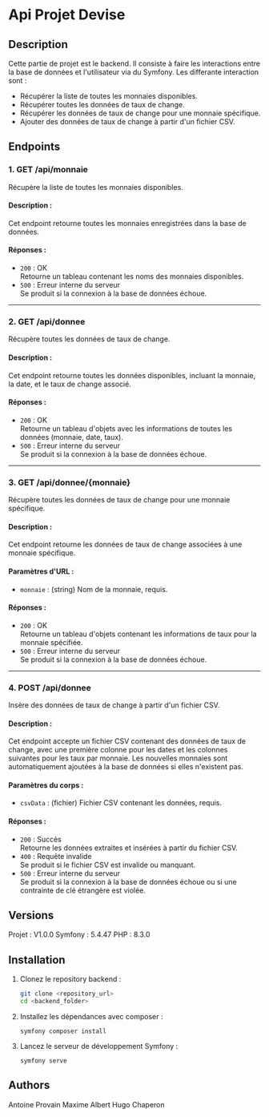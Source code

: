 # Api Projet Devise

## Description
Cette partie de projet est le backend. Il consiste à faire les interactions entre la base de données et l'utilisateur via du Symfony.
Les differante interaction sont :
   - Récupérer la liste de toutes les monnaies disponibles.  
   - Récupérer toutes les données de taux de change.  
   - Récupérer les données de taux de change pour une monnaie spécifique.  
   - Ajouter des données de taux de change à partir d'un fichier CSV.  

## Endpoints

### 1. **GET /api/monnaie**  
   Récupère la liste de toutes les monnaies disponibles.  

   #### **Description :**  
   Cet endpoint retourne toutes les monnaies enregistrées dans la base de données.  

   #### **Réponses :**  
   - `200` : OK  
     Retourne un tableau contenant les noms des monnaies disponibles.  
   - `500` : Erreur interne du serveur  
     Se produit si la connexion à la base de données échoue.

---

### 2. **GET /api/donnee**  
   Récupère toutes les données de taux de change.  

   #### **Description :**  
   Cet endpoint retourne toutes les données disponibles, incluant la monnaie, la date, et le taux de change associé.  

   #### **Réponses :**  
   - `200` : OK  
     Retourne un tableau d'objets avec les informations de toutes les données (monnaie, date, taux).  
   - `500` : Erreur interne du serveur  
     Se produit si la connexion à la base de données échoue.

---

### 3. **GET /api/donnee/{monnaie}**  
   Récupère toutes les données de taux de change pour une monnaie spécifique.  

   #### **Description :**  
   Cet endpoint retourne les données de taux de change associées à une monnaie spécifique.  

   #### **Paramètres d'URL :**  
   - `monnaie` : (string) Nom de la monnaie, requis.  

   #### **Réponses :**  
   - `200` : OK  
     Retourne un tableau d'objets contenant les informations de taux pour la monnaie spécifiée.  
   - `500` : Erreur interne du serveur  
     Se produit si la connexion à la base de données échoue.

---

### 4. **POST /api/donnee**  
   Insère des données de taux de change à partir d'un fichier CSV.  

   #### **Description :**  
   Cet endpoint accepte un fichier CSV contenant des données de taux de change, avec une première colonne pour les dates et les colonnes suivantes pour les taux par monnaie. Les nouvelles monnaies sont automatiquement ajoutées à la base de données si elles n'existent pas.  

   #### **Paramètres du corps :**  
   - `csvData` : (fichier) Fichier CSV contenant les données, requis.  

   #### **Réponses :**  
   - `200` : Succès  
     Retourne les données extraites et insérées à partir du fichier CSV.  
   - `400` : Requête invalide  
     Se produit si le fichier CSV est invalide ou manquant.  
   - `500` : Erreur interne du serveur  
     Se produit si la connexion à la base de données échoue ou si une contrainte de clé étrangère est violée.

## Versions
Projet : V1.0.0
Symfony : 5.4.47
PHP : 8.3.0

## Installation

1. Clonez le repository backend :
   
   ```bash
   git clone <repository_url>
   cd <backend_folder>
   ```

2. Installez les dépendances avec composer :
   ```
   symfony composer install
   ```

3. Lancez le serveur de développement Symfony :
   ```
   symfony serve
   ```

## Authors
Antoine Provain
Maxime Albert
Hugo Chaperon
